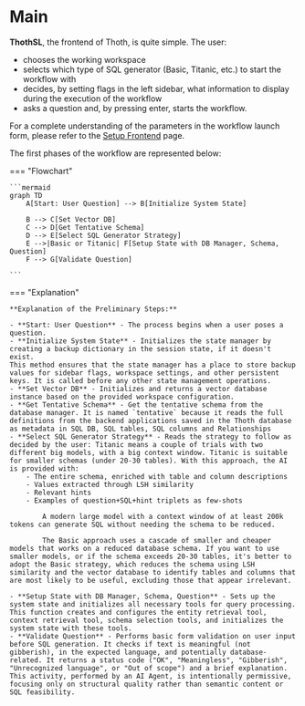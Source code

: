 # Main

**ThothSL**, the frontend of Thoth, is quite simple. The user:

  - chooses the working workspace
  - selects which type of SQL generator (Basic, Titanic, etc.) to start the workflow with
  - decides, by setting flags in the left sidebar, what information to display during the execution of the workflow
  - asks a question and, by pressing enter, starts the workflow.

For a complete understanding of the parameters in the workflow launch form, please refer to the [Setup Frontend](../../3-user_manual/3.1-setup/3.1.0-setup_process.md) page.

The first phases of the workflow are represented below:

=== "Flowchart"

    ```mermaid
    graph TD
        A[Start: User Question] --> B[Initialize System State]

        B --> C[Set Vector DB]
        C --> D[Get Tentative Schema]
        D --> E[Select SQL Generator Strategy]
        E -->|Basic or Titanic| F[Setup State with DB Manager, Schema, Question]
        F --> G[Validate Question]

    ```

=== "Explanation"

    **Explanation of the Preliminary Steps:**

    - **Start: User Question** - The process begins when a user poses a question.
    - **Initialize System State** - Initializes the state manager by creating a backup dictionary in the session state, if it doesn't exist.     
    This method ensures that the state manager has a place to store backup values for sidebar flags, workspace settings, and other persistent keys. It is called before any other state management operations.
    - **Set Vector DB** - Initializes and returns a vector database instance based on the provided workspace configuration.
    - **Get Tentative Schema** - Get the tentative schema from the database manager. It is named `tentative` because it reads the full definitions from the backend applications saved in the Thoth database as metadata in SQL DB, SQL tables, SQL columns and Relationships
    - **Select SQL Generator Strategy** - Reads the strategy to follow as decided by the user: Titanic means a couple of trials with two different big models, with a big context window. Titanic is suitable for smaller schemas (under 20-30 tables). With this approach, the AI is provided with:
        - The entire schema, enriched with table and column descriptions
        - Values extracted through LSH similarity
        - Relevant hints
        - Examples of question+SQL+hint triplets as few-shots
        
            A modern large model with a context window of at least 200k tokens can generate SQL without needing the schema to be reduced. 
            
            The Basic approach uses a cascade of smaller and cheaper models that works on a reduced database schema. If you want to use smaller models, or if the schema exceeds 20-30 tables, it's better to adopt the Basic strategy, which reduces the schema using LSH similarity and the vector database to identify tables and columns that are most likely to be useful, excluding those that appear irrelevant.
    
    - **Setup State with DB Manager, Schema, Question** - Sets up the system state and initializes all necessary tools for query processing.
    This function creates and configures the entity retrieval tool, context retrieval tool, schema selection tools, and initializes the system state with these tools.
    - **Validate Question** - Performs basic form validation on user input before SQL generation. It checks if text is meaningful (not gibberish), in the expected language, and potentially database-related. It returns a status code ("OK", "Meaningless", "Gibberish", "Unrecognized language", or "Out of scope") and a brief explanation. This activity, performed by an AI Agent, is intentionally permissive, focusing only on structural quality rather than semantic content or SQL feasibility.